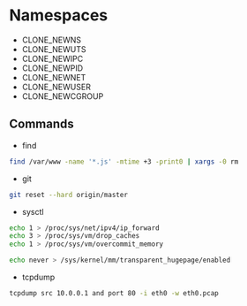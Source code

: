 # Namespaces

- CLONE_NEWNS
- CLONE_NEWUTS
- CLONE_NEWIPC
- CLONE_NEWPID
- CLONE_NEWNET
- CLONE_NEWUSER
- CLONE_NEWCGROUP

## Commands

- find

```bash
find /var/www -name '*.js' -mtime +3 -print0 | xargs -0 rm
```

- git

```bash
git reset --hard origin/master
```

- sysctl

```bash
echo 1 > /proc/sys/net/ipv4/ip_forward
echo 3 > /proc/sys/vm/drop_caches
echo 1 > /proc/sys/vm/overcommit_memory
```

```bash
echo never > /sys/kernel/mm/transparent_hugepage/enabled
```

- tcpdump

```bash
tcpdump src 10.0.0.1 and port 80 -i eth0 -w eth0.pcap
```

